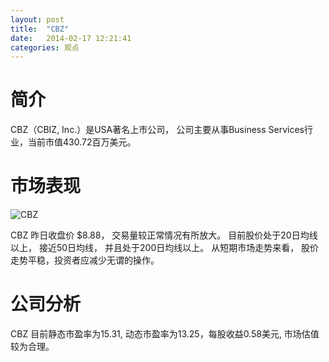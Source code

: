 ```yaml
---
layout: post
title:  "CBZ"
date:   2014-02-17 12:21:41
categories: 观点
---
```


# 简介
CBZ（CBIZ, Inc.）是USA著名上市公司，
公司主要从事Business Services行业，当前市值430.72百万美元。

# 市场表现

![CBZ](http://finviz.com/chart.ashx?t=CBZ&ty=c&ta=1&p=d&s=l)

CBZ 昨日收盘价 $8.88，
交易量较正常情况有所放大。
目前股价处于20日均线以上，
接近50日均线，
并且处于200日均线以上。
从短期市场走势来看，
股价走势平稳，投资者应减少无谓的操作。

# 公司分析
CBZ 目前静态市盈率为15.31, 动态市盈率为13.25，每股收益0.58美元,
市场估值较为合理。
